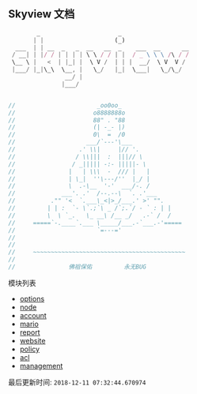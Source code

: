 ## Skyview 文档

```js
        _                      _
       | |                    (_)
  ___  | | __  _   _  __   __  _    ___  __      __
 / __| | |/ / | | | | \ \ / / | |  / _ \ \ \ /\ / /
 \__ \ |   <  | |_| |  \ V /  | | |  __/  \ V  V /
 |___/ |_|\_\  \__, |   \_/   |_|  \___|   \_/\_/
                __/ |
               |___/


//                       _oo0oo_
//                      o8888888o
//                      88" . "88
//                      (| -_- |)
//                      0\  =  /0
//                    ___/`---'\___
//                  .' \\|     |// '.
//                 / \\|||  :  |||// \
//                / _||||| -:- |||||- \
//               |   | \\\  -  /// |   |
//               | \_|  ''\---/''  |_/ |
//               \  .-\__  '-'  ___/-. /
//             ___'. .'  /--.--\  `. .'___
//          ."" '<  `.___\_<|>_/___.' >' "".
//         | | :  `- \`.;`\ _ /`;.`/ - ` : | |
//         \  \ `_.   \_ __\ /__ _/   .-` /  /
//     =====`-.____`.___ \_____/___.-`___.-'=====
//                       `=---='
//
//
//     ~~~~~~~~~~~~~~~~~~~~~~~~~~~~~~~~~~~~~~~~~~~
//
//               佛祖保佑         永无BUG
```

模块列表

 - [options](options.md)
 - [node](node.md)
 - [account](account.md)
 - [mario](mario.md)
 - [report](report.md)
 - [website](website.md)
 - [policy](policy.md)
 - [acl](acl.md)
 - [management](management.md)


最后更新时间: `2018-12-11 07:32:44.670974`